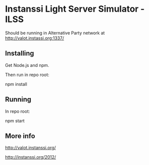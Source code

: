 
# Instanssi Light Server Simulator - ILSS

Should be running in Alternative Party network at http://valot.instassi.org:1337/


## Installing

Get Node.js and npm.

Then run in repo root:

  npm install

## Running

In repo root:

  npm start

## More info

http://valot.instanssi.org/

http://instanssi.org/2012/




